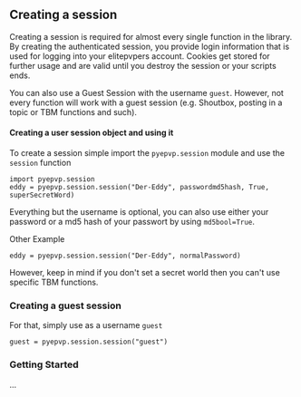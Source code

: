 Creating a session
---
Creating a session is required for almost every single function in the library. By creating the authenticated session, you  provide login information that is used for logging into your elitepvpers account. Cookies get stored for further usage and are valid until you destroy the session or your scripts ends.

You can also use a Guest Session with the username `guest`. However, not every function will work with a guest session (e.g. Shoutbox, posting in a topic or TBM functions and such).


#### Creating a user session object and using it

To create a session simple import the `pyepvp.session` module and use the `session` function

    import pyepvp.session
    eddy = pyepvp.session.session("Der-Eddy", passwordmd5hash, True, superSecretWord)

Everything but the username is optional, you can also use either your password or a md5 hash of your passwort by using `md5bool=True`.  

Other Example

    eddy = pyepvp.session.session("Der-Eddy", normalPassword)

However, keep in mind if you don't set a secret world then you can't use specific TBM functions.


### Creating a guest session

For that, simply use as a username `guest`

    guest = pyepvp.session.session("guest")


### Getting Started
...